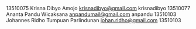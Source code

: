 13510075 Krisna Dibyo Amojo krisnadibyo@gmail.com krisnadibyo
13510077 Ananta Pandu Wicaksana anpandumail@gmail.com anpandu
13510103 Johannes Ridho Tumpuan Parlindunan johan.ridho@gmail.com 13510103